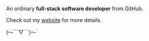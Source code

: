 An ordinary **full-stack software developer** from GitHub.

Check out my [website](https://swrd1337.com) for more details. 

(～￣▽￣)～

<!--
**swrd1337/swrd1337** is a ✨ _special_ ✨ repository because its `README.md` (this file) appears on your GitHub profile.
![coding-hello-world](https://github.com/swrd1337/swrd1337/assets/36896352/8dd53fd1-56c1-4a7d-a98b-f36255b807ad)

Here are some ideas to get you started:

- 🔭 I’m currently working on ...
- 🌱 I’m currently learning ...
- 👯 I’m looking to collaborate on ...
- 🤔 I’m looking for help with ...
- 💬 Ask me about ...
- 📫 How to reach me: ...
- ⚡ Fun fact: ...
-->
